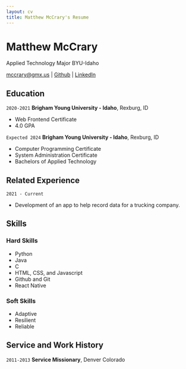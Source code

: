 ```yaml
---
layout: cv
title: Matthew McCrary's Resume
---
```

# Matthew McCrary
Applied Technology Major BYU-Idaho

<div id="webaddress">
<a href="mccrary@gmx.us">mccrary@gmx.us</a>
| <a href="https://github.com/Kiktamo">Github</a>
| <a href="https://www.linkedin.com/in/mccrarymatt/">LinkedIn</a>
</div>

<!-- https://www.monique.tech/the-art-of-markdown -->

## Education

`2020-2021`
__Brigham Young University - Idaho__, Rexburg, ID

- Web Frontend Certificate
- 4.0 GPA

`Expected 2024`
__Brigham Young University - Idaho__, Rexburg, ID

- Computer Programming Certificate
- System Administration Certificate
- Bachelors of Applied Technology

## Related Experience

`2021 - Current`
- Development of an app to help record data for a trucking company.

## Skills

### Hard Skills

- Python
- Java
- C
- HTML, CSS, and Javascript
- Github and Git
- React Native

### Soft Skills
- Adaptive
- Resilient
- Reliable


## Service and Work History

`2011-2013`
__Service Missionary__, Denver Colorado



<!-- ### Footer

Last updated: December 2021 -->


